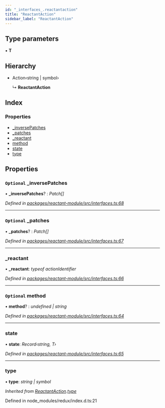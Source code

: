 ```yaml
---
id: "_interfaces_.reactantaction"
title: "ReactantAction"
sidebar_label: "ReactantAction"
---
```


## Type parameters

▪ **T**

## Hierarchy

* Action‹string | symbol›

  ↳ **ReactantAction**

## Index

### Properties

* [_inversePatches](_interfaces_.reactantaction.md#optional-_inversepatches)
* [_patches](_interfaces_.reactantaction.md#optional-_patches)
* [_reactant](_interfaces_.reactantaction.md#_reactant)
* [method](_interfaces_.reactantaction.md#optional-method)
* [state](_interfaces_.reactantaction.md#state)
* [type](_interfaces_.reactantaction.md#type)

## Properties

### `Optional` _inversePatches

• **_inversePatches**? : *Patch[]*

*Defined in [packages/reactant-module/src/interfaces.ts:68](https://github.com/unadlib/reactant/blob/2a75524/packages/reactant-module/src/interfaces.ts#L68)*

___

### `Optional` _patches

• **_patches**? : *Patch[]*

*Defined in [packages/reactant-module/src/interfaces.ts:67](https://github.com/unadlib/reactant/blob/2a75524/packages/reactant-module/src/interfaces.ts#L67)*

___

###  _reactant

• **_reactant**: *typeof actionIdentifier*

*Defined in [packages/reactant-module/src/interfaces.ts:66](https://github.com/unadlib/reactant/blob/2a75524/packages/reactant-module/src/interfaces.ts#L66)*

___

### `Optional` method

• **method**? : *undefined | string*

*Defined in [packages/reactant-module/src/interfaces.ts:64](https://github.com/unadlib/reactant/blob/2a75524/packages/reactant-module/src/interfaces.ts#L64)*

___

###  state

• **state**: *Record‹string, T›*

*Defined in [packages/reactant-module/src/interfaces.ts:65](https://github.com/unadlib/reactant/blob/2a75524/packages/reactant-module/src/interfaces.ts#L65)*

___

###  type

• **type**: *string | symbol*

*Inherited from [ReactantAction](_interfaces_.reactantaction.md).[type](_interfaces_.reactantaction.md#type)*

Defined in node_modules/redux/index.d.ts:21
